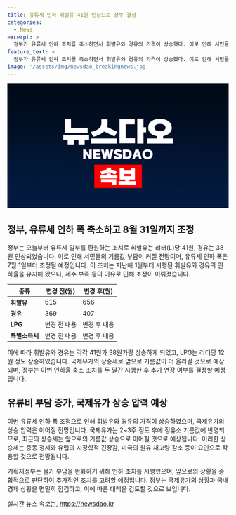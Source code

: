 ```yaml
---
title: 유류세 인하 휘발유 41원 인상으로 정부 결정
categories:
  - News
excerpt: >
  정부가 유류세 인하 조치를 축소하면서 휘발유와 경유의 가격이 상승했다. 이로 인해 서민들의 기름값 부담이 더해지고, 매달 유류비가 늘어날 것으로 전망된다. 국제 유가 하락세와 물가 안정화에 따른 영향 등을 고려해 이번 조치를 결정한 것으로 보인다. 미국의 원유 재고량 감소와 중동 정세 등의 요인으로 앞으로도 기름값 상승 압력은 계속될 전망이며, 정부는 추가 연장 여부를 판단할 예정이다.
feature_text: >
  정부가 유류세 인하 조치를 축소하면서 휘발유와 경유의 가격이 상승했다. 이로 인해 서민들의 기름값 부담이 더해지고, 매달 유류비가 늘어날 것으로 전망된다. 국제 유가 하락세와 물가 안정화에 따른 영향 등을 고려해 이번 조치를 결정한 것으로 보인다. 미국의 원유 재고량 감소와 중동 정세 등의 요인으로 앞으로도 기름값 상승 압력은 계속될 전망이며, 정부는 추가 연장 여부를 판단할 예정이다.
image: '/assets/img/newsdao_breakingnews.jpg'
---
```


<p><img src="/assets/img/newsdao_breakingnews.jpg" alt="flaretime 속보" /></p>

<h2 data-ke-size="size26">정부, 유류세 인하 폭 축소하고 8월 31일까지 조정</h2>

<p data-ke-size="size16">정부는 오늘부터 유류세 일부를 환원하는 조치로 휘발유는 리터(L)당 41원, 경유는 38원 인상되었습니다. 이로 인해 서민들의 기름값 부담이 커질 전망이며, 유류세 인하 폭은 7월 1일부터 조정될 예정입니다. 이 조치는 지난해 1월부터 시행된 휘발유와 경유의 인하율을 유지해 왔으나, 세수 부족 등의 이유로 인해 조정이 이뤄졌습니다. </p>

<table>
    <thead>
        <tr>
            <th>종류</th>
            <th>변경 전(원)</th>
            <th>변경 후(원)</th>
        </tr>
    </thead>
    <tbody>
        <tr>
            <td><b>휘발유</b></td>
            <td>615</td>
            <td>656</td>
        </tr>
        <tr>
            <td><b>경유</b></td>
            <td>369</td>
            <td>407</td>
        </tr>
        <tr>
            <td><b>LPG</b></td>
            <td>변경 전 내용</td>
            <td>변경 후 내용</td>
        </tr>
        <tr>
            <td><b>특별소득세</b></td>
            <td>변경 전 내용</td>
            <td>변경 후 내용</td>
        </tr>
    </tbody>
</table>

<p data-ke-size="size16">이에 따라 휘발유와 경유는 각각 41원과 38원가량 상승하게 되었고, LPG는 리터당 12원 정도 상승하였습니다. 국제유가의 상승세로 앞으로 기름값이 더 올라갈 것으로 예상되며, 정부는 이번 인하율 축소 조치를 두 달간 시행한 후 추가 연장 여부를 결정할 예정입니다. </p>

<h2 data-ke-size="size26">유류비 부담 증가, 국제유가 상승 압력 예상</h2>

<p data-ke-size="size16">이번 유류세 인하 폭 조정으로 인해 휘발유와 경유의 가격이 상승하였으며, 국제유가의 상승 압력은 이어질 전망입니다. 국제유가는 2~3주 정도 후에 정유소 기름값에 반영되므로, 최근의 상승세는 앞으로의 기름값 상승으로 이어질 것으로 예상됩니다. 이러한 상승세는 중동 정세와 유럽의 지정학적 긴장감, 미국의 원유 재고량 감소 등이 요인으로 작용할 것으로 전망됩니다. </p>

<p data-ke-size="size16">기획재정부는 물가 부담을 완화하기 위해 인하 조치를 시행했으며, 앞으로의 상황을 종합적으로 판단하여 추가적인 조치를 고려할 예정입니다. 정부는 국제유가의 상황과 국내 경제 상황을 면밀히 점검하고, 이에 따른 대책을 검토할 것으로 보입니다. </p>
실시간 뉴스 속보는, <a href="https://newsdao.kr" rel="dofollow">https://newsdao.kr</a>


